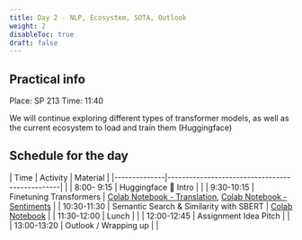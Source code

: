 ```yaml
---
title: Day 2 - NLP, Ecosystem, SOTA, Outlook
weight: 2
disableToc: true
draft: false
---
```


## Practical info
Place: SP 213
Time: 11:40

We will continue exploring different types of transformer models, as well as the current ecosystem to load and train them (Huggingface)

## Schedule for the day

| Time         | Activity                                       | Material  |
|--------------|------------------------------------------------|           |
|  8:00- 9:15  | Huggingface 🤗 Intro                           |           |
|  9:30-10:15  | Finetuning Transformers                        | [Colab Notebook - Translation](https://colab.research.google.com/github/aaubs/ds-master/blob/main/notebooks/M3_HyggeBERT_translation_en_da.ipynb), [Colab Notebook - Sentiments](https://colab.research.google.com/github/aaubs/ds-master/blob/main/notebooks/M3_Finetuning_DK_sentiment_analysis.ipynb)          |
| 10:30-11:30  | Semantic Search & Similarity with SBERT        | [Colab Notebook](https://colab.research.google.com/github/SDS-AAU/DSBA-2022/blob/master/notebooks/M3_workshop_sbert.ipynb) |
| 11:30-12:00  | Lunch                                          |           |
| 12:00-12:45  | Assignment Idea Pitch                          |           |
| 13:00-13:20  | Outlook / Wrapping up                          |           |


<!---
{{< tabs >}}

{{< tab name="Joint recordings">}}
  <h2>Assignment 1 handout</h2>
  {{< panopto  "https://panopto.aau.dk/Panopto/Pages/Embed.aspx?id=4b2660d2-790f-49cf-84be-ada900ea3083&autoplay=false&offerviewer=true&showtitle=true&showbrand=false&start=0&interactivity=all" >}}

{{< /tab >}}



{{< tab name="R Application">}}
<div>

  <h2>R: Recording</h2>
 
 coming soon

</div>
{{< /tab >}}



{{< tab name="Python Application">}}
<div>
  
  
  <h2>Python group recoding </h2>
  {{< panopto "https://panopto.aau.dk/Panopto/Pages/Embed.aspx?id=3c6006e6-e8e2-4ac4-a0a8-ada900ea85bc&autoplay=false&offerviewer=true&showtitle=true&showbrand=false&start=0&interactivity=all" >}}
</div>
{{< /tab >}}

{{< /tabs >}}
 --->


